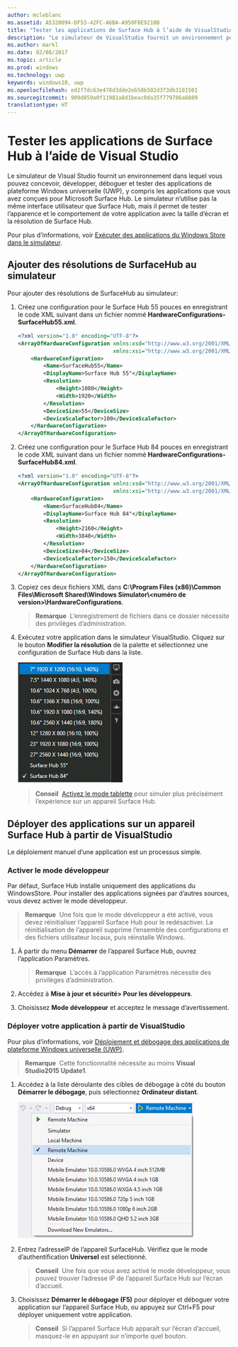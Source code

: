 ```yaml
---
author: mcleblanc
ms.assetid: A5320094-DF53-42FC-A6BA-A958F8E9210B
title: "Tester les applications de Surface Hub à l’aide de VisualStudio"
description: "Le simulateur de VisualStudio fournit un environnement permettant de concevoir, développer, déboguer et tester des applications UWP, y compris les applications générées pour SurfaceHub."
ms.author: markl
ms.date: 02/08/2017
ms.topic: article
ms.prod: windows
ms.technology: uwp
keywords: windows10, uwp
ms.openlocfilehash: ed2f7dc63e478d3dde2eb58b502d373db3181501
ms.sourcegitcommit: 909d859a0f11981a8d1beac0da35f779786a6889
translationtype: HT
---
```

# <a name="test-surface-hub-apps-using-visual-studio"></a>Tester les applications de Surface Hub à l’aide de Visual Studio
Le simulateur de Visual Studio fournit un environnement dans lequel vous pouvez concevoir, développer, déboguer et tester des applications de plateforme Windows universelle (UWP), y compris les applications que vous avez conçues pour Microsoft Surface Hub. Le simulateur n’utilise pas la même interface utilisateur que Surface Hub, mais il permet de tester l’apparence et le comportement de votre application avec la taille d’écran et la résolution de Surface Hub.

Pour plus d’informations, voir [Exécuter des applications du Windows Store dans le simulateur](https://msdn.microsoft.com/library/hh441475.aspx).

## <a name="add-surface-hub-resolutions-to-the-simulator"></a>Ajouter des résolutions de SurfaceHub au simulateur
Pour ajouter des résolutions de SurfaceHub au simulateur:

1. Créez une configuration pour le Surface Hub 55 pouces en enregistrant le code XML suivant dans un fichier nommé **HardwareConfigurations-SurfaceHub55.xml**.  

    ```xml
    <?xml version="1.0" encoding="UTF-8"?>
    <ArrayOfHardwareConfiguration xmlns:xsd="http://www.w3.org/2001/XMLSchema"
                                  xmlns:xsi="http://www.w3.org/2001/XMLSchema-instance">
        <HardwareConfiguration>
            <Name>SurfaceHub55</Name>
            <DisplayName>Surface Hub 55"</DisplayName>
            <Resolution>
                <Height>1080</Height>
                <Width>1920</Width>
            </Resolution>
            <DeviceSize>55</DeviceSize>
            <DeviceScaleFactor>100</DeviceScaleFactor>
        </HardwareConfiguration>
    </ArrayOfHardwareConfiguration>
    ```

2. Créez une configuration pour le Surface Hub 84 pouces en enregistrant le code XML suivant dans un fichier nommé **HardwareConfigurations-SurfaceHub84.xml**.

    ```xml
    <?xml version="1.0" encoding="UTF-8"?>
    <ArrayOfHardwareConfiguration xmlns:xsd="http://www.w3.org/2001/XMLSchema"
                                  xmlns:xsi="http://www.w3.org/2001/XMLSchema-instance">
        <HardwareConfiguration>
            <Name>SurfaceHub84</Name>
            <DisplayName>Surface Hub 84"</DisplayName>
            <Resolution>
                <Height>2160</Height>
                <Width>3840</Width>
            </Resolution>
            <DeviceSize>84</DeviceSize>
            <DeviceScaleFactor>150</DeviceScaleFactor>
        </HardwareConfiguration>
    </ArrayOfHardwareConfiguration>
    ```

3. Copiez ces deux fichiers XML dans **C:\Program Files (x86)\Common Files\Microsoft Shared\Windows Simulator\\&lt;numéro de version&gt;\HardwareConfigurations**.

   > **Remarque**&nbsp;&nbsp;L’enregistrement de fichiers dans ce dossier nécessite des privilèges d’administration.

4. Exécutez votre application dans le simulateur VisualStudio. Cliquez sur le bouton **Modifier la résolution** de la palette et sélectionnez une configuration de Surface Hub dans la liste.

    ![Résolutions du simulateur VisualStudio](images/vs-simulator-resolutions.png)

   > **Conseil**&nbsp;&nbsp;[Activez le mode tablette](http://windows.microsoft.com/windows-10/getstarted-like-a-tablet) pour simuler plus précisément l’expérience sur un appareil Surface Hub.

## <a name="deploy-apps-to-a-surface-hub-from-visual-studio"></a>Déployer des applications sur un appareil Surface Hub à partir de VisualStudio
Le déploiement manuel d’une application est un processus simple.

### <a name="enable-developer-mode"></a>Activer le mode développeur
Par défaut, Surface Hub installe uniquement des applications du WindowsStore. Pour installer des applications signées par d’autres sources, vous devez activer le mode développeur.

> **Remarque**&nbsp;&nbsp;Une fois que le mode développeur a été activé, vous devez réinitialiser l’appareil Surface Hub pour le redésactiver. La réinitialisation de l’appareil supprime l’ensemble des configurations et des fichiers utilisateur locaux, puis réinstalle Windows.

1. À partir du menu **Démarrer** de l’appareil Surface Hub, ouvrez l’application Paramètres.

   >  **Remarque**&nbsp;&nbsp;L’accès à l’application Paramètres nécessite des privilèges d’administration.

2. Accédez à **Mise à jour et sécurité&gt; Pour les développeurs**.

3. Choisissez **Mode développeur** et acceptez le message d’avertissement.

### <a name="deploy-your-app-from-visual-studio"></a>Déployer votre application à partir de VisualStudio
Pour plus d’informations, voir [Déploiement et débogage des applications de plateforme Windows universelle (UWP)](https://msdn.microsoft.com/windows/uwp/debug-test-perf/deploying-and-debugging-uwp-apps).

   > **Remarque**&nbsp;&nbsp;Cette fonctionnalité nécessite au moins **Visual Studio2015 Update1**.

1. Accédez à la liste déroulante des cibles de débogage à côté du bouton **Démarrer le débogage**, puis sélectionnez **Ordinateur distant**.

    <!--lcap: in your screenshot, you have local machine selected-->

   ![Liste déroulante des cibles de débogage VisualStudio](images/vs-debug-target.png)

2. Entrez l’adresseIP de l’appareil SurfaceHub. Vérifiez que le mode d’authentification **Universel** est sélectionné.

   > **Conseil**&nbsp;&nbsp;Une fois que vous avez activé le mode développeur, vous pouvez trouver l’adresse IP de l’appareil Surface Hub sur l’écran d’accueil.

3. Choisissez **Démarrer le débogage (F5)** pour déployer et déboguer votre application sur l’appareil Surface Hub, ou appuyez sur Ctrl+F5 pour déployer uniquement votre application.

   > **Conseil**&nbsp;&nbsp;Si l’appareil Surface Hub apparaît sur l’écran d’accueil, masquez-le en appuyant sur n’importe quel bouton.
